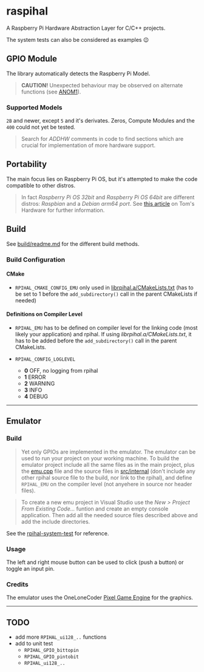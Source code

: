 # raspihal

A Raspberry Pi Hardware Abstraction Layer for C/C++ projects.

The system tests can also be considered as examples :wink:

## GPIO Module

The library automatically detects the Raspberry Pi Model.

> __CAUTION!__ Unexpected behaviour may be observed on alternate functions (see [ANOM1](anomalies.md#anom1---gpio-alternate-function-registers)).

### Supported Models
`2B` and newer, except `5` and it's derivates. Zeros, Compute Modules and the `400` could not yet be tested.

> Search for _ADDHW_ comments in code to find sections which are crucial for implementation of more hardware support.



## Portability
The main focus lies on Raspberry Pi OS, but it's attempted to make the code compatible to other distros.
> In fact _Raspberry Pi OS 32bit_ and _Raspberry Pi OS 64bit_ are different distros: _Raspbian_ and a _Debian arm64 port_. See [this article](https://www.tomshardware.com/news/raspberry-pi-os-no-longer-raspbian) on Tom's Hardware for further information.



## Build
See [build/readme.md](./build/readme.md) for the different build methods.

### Build Configuration
#### CMake
- `RPIHAL_CMAKE_CONFIG_EMU` only used in [librpihal.a/CMakeLists.txt](build/librpihal.a/CMakeLists.txt) (has to be set to 1 before the `add_subdirectory()` call in the parent CMakeLists if needed)

#### Definitions on Compiler Level
- `RPIHAL_EMU` has to be defined on compiler level for the linking code (most likely your application) and rpihal. If using _librpihal.a/CMakeLists.txt_, it has to be added before the `add_subdirectory()` call in the parent CMakeLists.

- `RPIHAL_CONFIG_LOGLEVEL`
  - **0** OFF, no logging from rpihal
  - **1** ERROR
  - **2** WARNING
  - **3** INFO
  - **4** DEBUG



---

## Emulator

### Build
> Yet only GPIOs are implemented in the emulator.
The emulator can be used to run your project on your working machine. To build the emulator project
include all the same files as in the main project, plus the [emu.cpp](./src/emu/emu.cpp) file and the source files in [src/internal](./src/internal/) (don't include any other
rpihal source file to the build, nor link to the rpihal), and define `RPIHAL_EMU` on the compiler level (not anyehere in
source nor header files).

> To create a new emu project in Visual Studio use the _New > Project From Existing Code..._ funtion and create an empty console application. Then add all the needed source files described above and add the include directories.

See the [rpihal-system-test](https://github.com/oblaser/rpihal-system-test) for reference.

### Usage
The left and right mouse button can be used to click (push a button) or toggle an input pin.

### Credits
The emulator uses the OneLoneCoder [Pixel Game Engine](https://github.com/OneLoneCoder/olcPixelGameEngine) for the graphics.



---

## TODO
- add more `RPIHAL_ui128_..` functions
- add to unit test
  - `RPIHAL_GPIO_bittopin`
  - `RPIHAL_GPIO_pintobit`
  - `RPIHAL_ui128_..`
